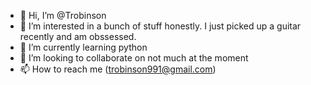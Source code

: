 - 👋 Hi, I’m @Trobinson
- 👀 I’m interested in a bunch of stuff honestly. I just picked up a guitar recently and am obssessed. 
- 🌱 I’m currently learning python
- 💞️ I’m looking to collaborate on not much at the moment
- 📫 How to reach me (trobinson991@gmail.com)

<!---
Trobinson/Trobinson is a ✨ special ✨ repository because its `README.md` (this file) appears on your GitHub profile.
You can click the Preview link to take a look at your changes.
--->
